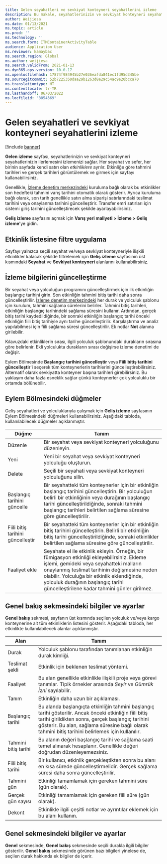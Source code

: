 ```yaml
---
title: Gelen seyahatleri ve sevkiyat konteyneri seyahatlerini izleme
description: Bu makale, seyahatlerinizin ve sevkiyat konteyneri seyahatlerinizin ilerlemesini izlemek için Gelen izleme sayfasını nasıl kullanabileceğinizi açıklar.
author: Weijiesa
ms.date: 01/13/2021
ms.topic: article
ms.prod: ''
ms.technology: ''
ms.search.form: ITMContainerActivityTable
audience: Application User
ms.reviewer: kamaybac
ms.search.region: Global
ms.author: weijiesa
ms.search.validFrom: 2021-01-13
ms.dyn365.ops.version: 10.0.17
ms.openlocfilehash: 17874f984945b27e036eafda841ec1fd95d345be
ms.sourcegitcommit: 52b7225350daa29b1263d8e29c54ac9e20bcca70
ms.translationtype: HT
ms.contentlocale: tr-TR
ms.lasthandoff: 06/03/2022
ms.locfileid: "8854369"
---
```

# <a name="track-inbound-voyages-and-shipping-container-journeys"></a>Gelen seyahatleri ve sevkiyat konteyneri seyahatlerini izleme

[!include [banner](../../includes/banner.md)]

**Gelen izleme** sayfası, seyahatlerinizin ve sevkiyat konteyneri seyahatlerinizin ilerlemesini izlemenizi sağlar. Her seyahat ve sefer, her birinin sayfada kendi satırı olan *etkinliklere* ayrılır. Etkinliğe göre tahmini tarihleri ve gerçek tarihleri görüntülemek ve girmek için sayfayı kullanabilirsiniz.

Genellikle, [İzleme denetim merkezindeki](delivery-information-setup.md#tracking-control-center) kuruluma bağlı olarak bu etkinlikler son hedefteki tahmini varış tarihini otomatik olarak gösterir. Ayrıca kuruluma bağlı olarak, son tarih genellikle satın alma siparişi satırlarındaki teslimat tarihini veya onaylanma tarihini güncelleştirir. Transfer emri satırları için sistemi giriş tarihini güncelleştirecek şekilde ayarlayabilirsiniz.

**Geliş izleme** sayfasını açmak için **Varış yeri maliyeti \> İzleme \> Geliş izleme**'ye gidin.

## <a name="filter-the-activities-list"></a>Etkinlik listesine filtre uygulama

Sayfayı yalnızca seçili seyahat ve/veya sevkiyat konteyneriyle ilişkili etkinlikler kalacak şekilde filtrelemek için **Geliş izleme** sayfasının üst kısmındaki **Seyahat** ve **Sevkiyat konteyneri** alanlarını kullanabilirsiniz.

## <a name="update-tracking-information"></a>İzleme bilgilerini güncelleştirme

Bir seyahat veya yolculuğun programını güncelleştirmek için ilk etkinliğin başlangıç tarihini girin. Son etkinliğin tahmini bitiş tarihi daha sonra güncelleştirilir. [İzleme denetim merkezindeki](delivery-information-setup.md#tracking-control-center) her durak ve yolculuk şablonu için kurulum, tahmini sağlama sürelerini belirler. Tahmini bitiş tarihleri, etkinliğin başlangıç tarihindeki sağlama süresini kullanır. Ardından, gerçek bitiş tarihi kaydedildiğinde, bir sonraki etkinliğin başlangıç tarihi önceki etkinliğin fiili bitiş tarihiyle aynı tarihe güncelleştirilir. Karşılaştırma ve analiz yapılabilmesi için fiili sağlama süresi güncelleştirilir. Ek notlar **Not** alanına girilebilir.

Kılavuzdaki etkinliklerin sırası, ilgili yolculuk şablonundaki durakların sırasına göre belirlenir. Ekli yolculukta durakların sırası değişirse izleme denetimi de değişir.

Eylem Bölmesinde **Başlangıç tarihini güncelleştir** veya **Fiili bitiş tarihini güncelleştir**'i seçerek tüm konteynerlerin tarihlerini güncelleştirebilirsiniz. Alternatif olarak sevkiyatta konteyner başına tarihleri girebilirsiniz. Bu yaklaşım daha fazla esneklik sağlar çünkü konteynerler çok yolculuklu bir ortamda bölünebilir.

## <a name="buttons-on-the-action-pane"></a>Eylem Bölmesindeki düğmeler

Geliş seyahatleri ve yolculuklarıyla çalışmak için **Geliş izleme** sayfasının Eylem Bölmesindeki düğmeleri kullanabilirsiniz. Aşağıdaki tabloda, kullanılabilecek düğmeler açıklanmıştır.

| Düğme | Tanım |
|---|---|
| Düzenle | Bir seyahat veya sevkiyat konteyneri yolculuğunu düzenleyin. |
| Yeni | Yeni bir seyahat veya sevkiyat konteyneri yolculuğu oluşturun. |
| Delete | Seçili bir seyahati veya sevkiyat konteyneri yolculuğunu silin. |
| Başlangıç tarihini güncelle | Bir seyahatteki tüm konteynerler için bir etkinliğin başlangıç tarihini güncelleştirin. Bir yolculuğun belirli bir etkinliğinin veya durağının başlangıç tarihi güncelleştirildiğinde, sonraki tahmini başlangıç tarihleri belirtilen sağlama süresine göre güncelleştirilir. |
| Fiili bitiş tarihini güncelleştir | Bir seyahatteki tüm konteynerler için bir etkinliğin bitiş tarihini güncelleştirin. Belirli bir etkinliğin bitiş tarihi güncelleştirildiğinde, sonraki etkinlikler belirtilen sağlama süresine göre güncelleştirilir. |
| Faaliyet ekle | Seyahate el ile etkinlik ekleyin. Örneğin, bir fümigasyon etkinliği ekleyebilirsiniz. Ekleme işlemi, gemideki veya seyahatteki malların onaylanmış teslimat tarihinin değişmesine neden olabilir. Yolculuğa bir etkinlik eklendiğinde, yolculuk durağının başlangıç tarihi güncelleştirilene kadar tahmini günler girilmez. |

## <a name="information-and-settings-on-the-overview-tab"></a>Genel bakış sekmesindeki bilgiler ve ayarlar

**Genel bakış** sekmesi, sayfanın üst kısmında seçilen yolculuk ve/veya kargo konteynerine ait tüm etkinliklerin listesini gösterir. Aşağıdaki tabloda, her etkinlikte kullanılabilecek alanlar açıklanmıştır.

| Alan | Tanım |
|---|---|
| Durak | Yolculuk şablonu tarafından tanımlanan etkinliğin durak kimliği. |
| Teslimat şekli | Etkinlik için beklenen teslimat yöntemi. |
| Faaliyet | Bu alan genellikle etkinlikle ilişkili proje veya görevi tanımlar. Tipik örnekler arasında *Seyir* ve *Gümrük İzni* sayılabilir. |
| Tanım | Etkinliğin daha uzun bir açıklaması. |
| Başlangıç tarihi | Bu alanda başlangıçta etkinliğin tahmini başlangıç tarihi gösterilir. Ancak önceki etkinliğin fiili bitiş tarihi girildikten sonra, gerçek başlangıç tarihini gösterir. Bu alan, sağlama süresine bağlı olarak tahmini bitiş tarihini belirlemek için kullanılır. |
| Tahmini bitiş tarihi | Bu alanın değeri başlangıç tarihi ve sağlama saati temel alınarak hesaplanır. Genellikle değeri doğrudan düzenleyemezsiniz. |
| Fiili bitiş tarihi | Bir kullanıcı, etkinlik gerçekleştikten sonra bu alanı en kısa sürede güncelleştirmelidir. Gerçek sağlama süresi daha sonra güncelleştirilir. |
| Tahmini gün | Etkinliği tamamlamak için gereken tahmini süre (gün olarak). |
| Gerçek gün sayısı | Etkinliği tamamlamak için gereken fiili süre (gün olarak). |
| Dekont | Etkinlikle ilgili çeşitli notlar ve ayrıntılar eklemek için bu alanı kullanın. |

## <a name="information-and-settings-on-the-general-tab"></a>Genel sekmesindeki bilgiler ve ayarlar

**Genel** sekmesinde, **Genel bakış** sekmesinde seçili durakla ilgili bilgiler gösterilir. **Genel bakış** sekmesinde görünen bazı bilgileri yinelese de, seçilen durak hakkında ek bilgiler de içerir.
